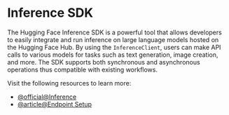 # Inference SDK

The Hugging Face Inference SDK is a powerful tool that allows developers to easily integrate and run inference on large language models hosted on the Hugging Face Hub. By using the `InferenceClient`, users can make API calls to various models for tasks such as text generation, image creation, and more. The SDK supports both synchronous and asynchronous operations thus compatible with existing workflows.

Visit the following resources to learn more:

- [@official@Inference](https://huggingface.co/docs/huggingface_hub/en/package_reference/inference_client)
- [@article@Endpoint Setup](https://www.npmjs.com/package/@huggingface/inference)